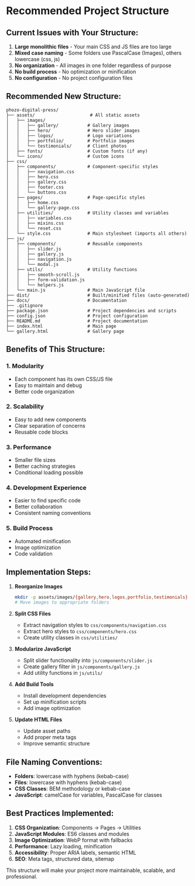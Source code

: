 # Recommended Project Structure

## Current Issues with Your Structure:
1. **Large monolithic files** - Your main CSS and JS files are too large
2. **Mixed case naming** - Some folders use PascalCase (Images), others lowercase (css, js)
3. **No organization** - All images in one folder regardless of purpose
4. **No build process** - No optimization or minification
5. **No configuration** - No project configuration files

## Recommended New Structure:

```
phozo-digital-press/
├── assets/                     # All static assets
│   ├── images/
│   │   ├── gallery/           # Gallery images
│   │   ├── hero/              # Hero slider images
│   │   ├── logos/             # Logo variations
│   │   ├── portfolio/         # Portfolio images
│   │   └── testimonials/      # Client photos
│   ├── fonts/                 # Custom fonts (if any)
│   └── icons/                 # Custom icons
├── css/
│   ├── components/            # Component-specific styles
│   │   ├── navigation.css
│   │   ├── hero.css
│   │   ├── gallery.css
│   │   ├── footer.css
│   │   └── buttons.css
│   ├── pages/                 # Page-specific styles
│   │   ├── home.css
│   │   └── gallery-page.css
│   ├── utilities/             # Utility classes and variables
│   │   ├── variables.css
│   │   ├── mixins.css
│   │   └── reset.css
│   └── style.css              # Main stylesheet (imports all others)
├── js/
│   ├── components/            # Reusable components
│   │   ├── slider.js
│   │   ├── gallery.js
│   │   ├── navigation.js
│   │   └── modal.js
│   ├── utils/                 # Utility functions
│   │   ├── smooth-scroll.js
│   │   ├── form-validation.js
│   │   └── helpers.js
│   └── main.js                # Main JavaScript file
├── dist/                      # Built/minified files (auto-generated)
├── docs/                      # Documentation
├── .gitignore
├── package.json               # Project dependencies and scripts
├── config.json                # Project configuration
├── README.md                  # Project documentation
├── index.html                 # Main page
└── gallery.html               # Gallery page
```

## Benefits of This Structure:

### 1. **Modularity**
- Each component has its own CSS/JS file
- Easy to maintain and debug
- Better code organization

### 2. **Scalability**
- Easy to add new components
- Clear separation of concerns
- Reusable code blocks

### 3. **Performance**
- Smaller file sizes
- Better caching strategies
- Conditional loading possible

### 4. **Development Experience**
- Easier to find specific code
- Better collaboration
- Consistent naming conventions

### 5. **Build Process**
- Automated minification
- Image optimization
- Code validation

## Implementation Steps:

1. **Reorganize Images**
   ```bash
   mkdir -p assets/images/{gallery,hero,logos,portfolio,testimonials}
   # Move images to appropriate folders
   ```

2. **Split CSS Files**
   - Extract navigation styles to `css/components/navigation.css`
   - Extract hero styles to `css/components/hero.css`
   - Create utility classes in `css/utilities/`

3. **Modularize JavaScript**
   - Split slider functionality into `js/components/slider.js`
   - Create gallery filter in `js/components/gallery.js`
   - Add utility functions in `js/utils/`

4. **Add Build Tools**
   - Install development dependencies
   - Set up minification scripts
   - Add image optimization

5. **Update HTML Files**
   - Update asset paths
   - Add proper meta tags
   - Improve semantic structure

## File Naming Conventions:

- **Folders**: lowercase with hyphens (kebab-case)
- **Files**: lowercase with hyphens (kebab-case)
- **CSS Classes**: BEM methodology or kebab-case
- **JavaScript**: camelCase for variables, PascalCase for classes

## Best Practices Implemented:

1. **CSS Organization**: Components → Pages → Utilities
2. **JavaScript Modules**: ES6 classes and modules
3. **Image Optimization**: WebP format with fallbacks
4. **Performance**: Lazy loading, minification
5. **Accessibility**: Proper ARIA labels, semantic HTML
6. **SEO**: Meta tags, structured data, sitemap

This structure will make your project more maintainable, scalable, and professional.